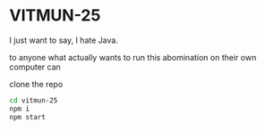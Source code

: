 # VITMUN-25

I just want to say, I hate Java.

to anyone what actually wants to run this abomination on their own computer can

clone the repo
```bash
cd vitmun-25
npm i
npm start
```